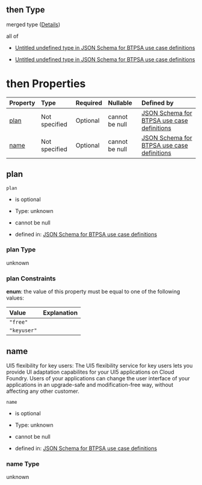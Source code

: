 ## then Type

merged type ([Details](btpsa-usecase-properties-services-items-allof-1-then-allof-111-then.md))

all of

*   [Untitled undefined type in JSON Schema for BTPSA use case definitions](btpsa-usecase-properties-services-items-allof-1-then-allof-111-then-allof-0.md "check type definition")

*   [Untitled undefined type in JSON Schema for BTPSA use case definitions](btpsa-usecase-properties-services-items-allof-1-then-allof-111-then-allof-1.md "check type definition")

# then Properties

| Property      | Type          | Required | Nullable       | Defined by                                                                                                                                                                                                              |
| :------------ | :------------ | :------- | :------------- | :---------------------------------------------------------------------------------------------------------------------------------------------------------------------------------------------------------------------- |
| [plan](#plan) | Not specified | Optional | cannot be null | [JSON Schema for BTPSA use case definitions](btpsa-usecase-properties-services-items-allof-1-then-allof-111-then-properties-plan.md "undefined#/properties/services/items/allOf/1/then/allOf/111/then/properties/plan") |
| [name](#name) | Not specified | Optional | cannot be null | [JSON Schema for BTPSA use case definitions](btpsa-usecase-properties-services-items-allof-1-then-allof-111-then-properties-name.md "undefined#/properties/services/items/allOf/1/then/allOf/111/then/properties/name") |

## plan



`plan`

*   is optional

*   Type: unknown

*   cannot be null

*   defined in: [JSON Schema for BTPSA use case definitions](btpsa-usecase-properties-services-items-allof-1-then-allof-111-then-properties-plan.md "undefined#/properties/services/items/allOf/1/then/allOf/111/then/properties/plan")

### plan Type

unknown

### plan Constraints

**enum**: the value of this property must be equal to one of the following values:

| Value       | Explanation |
| :---------- | :---------- |
| `"free"`    |             |
| `"keyuser"` |             |

## name

UI5 flexibility for key users: The UI5 flexibility service for key users lets you provide UI adaptation capabilites for your UI5 applications on Cloud Foundry. Users of your applications can change the user interface of your applications in an upgrade-safe and modification-free way, without affecting any other customer.

`name`

*   is optional

*   Type: unknown

*   cannot be null

*   defined in: [JSON Schema for BTPSA use case definitions](btpsa-usecase-properties-services-items-allof-1-then-allof-111-then-properties-name.md "undefined#/properties/services/items/allOf/1/then/allOf/111/then/properties/name")

### name Type

unknown
